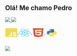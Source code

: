 ## Olá! Me chamo Pedro
<div>
 <a href="https://github.com/kali1553">
 <img height="200em" src="https://github-readme-stats.vercel.app/api?username=kali1553&show_icons=true&theme=tokyonight&include_all_commits=true&count_private=true"/>
 <img height="105em" src="https://github-readme-stats.vercel.app/api/top-langs/?username=kali1553&theme=tokyonight&hide_progress=true"/>
</div>
<div style="display: inline_block"><br>
  <img align="center" alt="Pedro-Js" height="30" width="40" src="https://raw.githubusercontent.com/devicons/devicon/master/icons/javascript/javascript-plain.svg">
  <img align="center" alt="Pedro-React" height="30" width="40" src="https://raw.githubusercontent.com/devicons/devicon/master/icons/react/react-original.svg">
  <img align="center" alt="Pedro-HTML" height="30" width="40" src="https://raw.githubusercontent.com/devicons/devicon/master/icons/html5/html5-original.svg">
  <img align="center" alt="Pedro-Python" height="30" width="40" src="https://raw.githubusercontent.com/devicons/devicon/master/icons/python/python-original.svg">
</div>

##

<div> 
  <a href="https://www.linkedin.com/in/pedro-henrique-deliberal-de-araujo-709297200" target="_blank"><img src="https://img.shields.io/badge/-LinkedIn-%230077B5?style=for-the-badge&logo=linkedin&logoColor=white" target="_blank"></a> 
</div>



